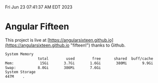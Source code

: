 Fri Jun 23 07:41:37 AM EDT 2023

# Angular Fifteen


This project is live at [https://angularsixteen.github.io](https://angularsixteen.github.io "fifteen!") thanks to Github.

```bash
System Memory
               total        used        free      shared  buff/cache   available
Mem:            15Gi       3.7Gi       1.6Gi       380Mi       9.9Gi        10Gi
Swap:          8.0Gi       386Mi       7.6Gi
System Storage
447M	.

